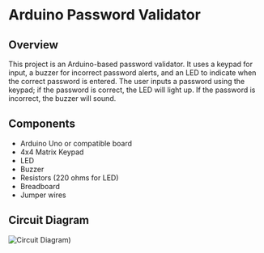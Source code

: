 # Arduino Password Validator

## Overview
This project is an Arduino-based password validator. It uses a keypad for input, a buzzer for incorrect password alerts, and an LED to indicate when the correct password is entered. The user inputs a password using the keypad; if the password is correct, the LED will light up. If the password is incorrect, the buzzer will sound.

## Components
- Arduino Uno or compatible board
- 4x4 Matrix Keypad
- LED
- Buzzer
- Resistors (220 ohms for LED)
- Breadboard
- Jumper wires

## Circuit Diagram
![Circuit Diagram]([PasswordValidator.png))
